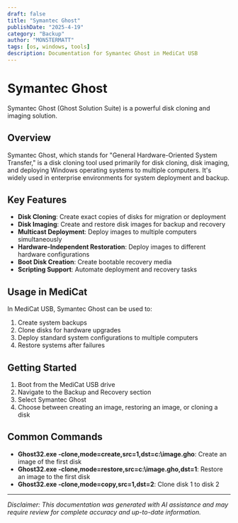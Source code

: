 ```yaml
---
draft: false
title: "Symantec Ghost"
publishDate: "2025-4-19"
category: "Backup"
author: "MON5TERMATT"
tags: [os, windows, tools]
description: Documentation for Symantec Ghost in MediCat USB
---
```


# Symantec Ghost

Symantec Ghost (Ghost Solution Suite) is a powerful disk cloning and imaging solution.

## Overview

Symantec Ghost, which stands for "General Hardware-Oriented System Transfer," is a disk cloning tool used primarily for disk cloning, disk imaging, and deploying Windows operating systems to multiple computers. It's widely used in enterprise environments for system deployment and backup.

## Key Features

- **Disk Cloning**: Create exact copies of disks for migration or deployment
- **Disk Imaging**: Create and restore disk images for backup and recovery
- **Multicast Deployment**: Deploy images to multiple computers simultaneously
- **Hardware-Independent Restoration**: Deploy images to different hardware configurations
- **Boot Disk Creation**: Create bootable recovery media
- **Scripting Support**: Automate deployment and recovery tasks

## Usage in MediCat

In MediCat USB, Symantec Ghost can be used to:

1. Create system backups
2. Clone disks for hardware upgrades
3. Deploy standard system configurations to multiple computers
4. Restore systems after failures

## Getting Started

1. Boot from the MediCat USB drive
2. Navigate to the Backup and Recovery section
3. Select Symantec Ghost
4. Choose between creating an image, restoring an image, or cloning a disk

## Common Commands

- **Ghost32.exe -clone,mode=create,src=1,dst=c:\image.gho**: Create an image of the first disk
- **Ghost32.exe -clone,mode=restore,src=c:\image.gho,dst=1**: Restore an image to the first disk
- **Ghost32.exe -clone,mode=copy,src=1,dst=2**: Clone disk 1 to disk 2

---

*Disclaimer: This documentation was generated with AI assistance and may require review for complete accuracy and up-to-date information.*
